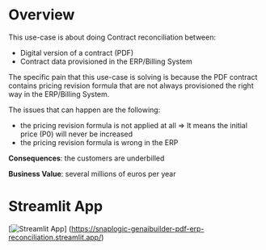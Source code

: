 # Overview
This use-case is about doing Contract reconciliation between:
* Digital version of a contract (PDF)
* Contract data provisioned in the ERP/Billing System

The specific pain that this use-case is solving is because the PDF contract contains pricing revision formula that are not always provisioned the right way in the ERP/Billing System. 

The issues that can happen are the following:
* the pricing revision formula is not applied at all => It means the initial price (P0) will never be increased
* the pricing revision formula is wrong in the ERP

**Consequences**: the customers are underbilled

**Business Value**: several millions of euros per  year 

# Streamlit App
[![Streamlit App](https://static.streamlit.io/badges/streamlit_badge_black_white.svg)] (https://snaplogic-genaibuilder-pdf-erp-reconciliation.streamlit.app/)
